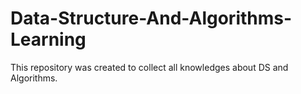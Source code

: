 # Data-Structure-And-Algorithms-Learning
This repository was created to collect all knowledges about DS and Algorithms.
